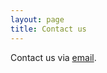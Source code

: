 ```yaml
---
layout: page
title: Contact us
---
```


Contact us via [email](mailto:patientoutcomefunding@gmail.com).
